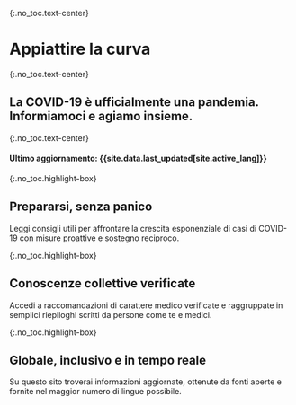 {:.no_toc.text-center}
# Appiattire la curva

{:.no_toc.text-center}
## La COVID-19 è ufficialmente una pandemia. Informiamoci e agiamo insieme.

{:.no_toc.text-center}
#### Ultimo aggiornamento: {{site.data.last_updated[site.active_lang]}}

{:.no_toc.highlight-box}
## Prepararsi, senza panico
Leggi consigli utili per affrontare la crescita esponenziale di casi di COVID-19 con misure proattive e sostegno reciproco. 

{:.no_toc.highlight-box}
## Conoscenze collettive verificate
Accedi a raccomandazioni di carattere medico verificate e raggruppate in semplici riepiloghi scritti da persone come te e medici. 

{:.no_toc.highlight-box}
## Globale, inclusivo e in tempo reale
Su questo sito troverai informazioni aggiornate, ottenute da fonti aperte e fornite nel maggior numero di lingue possibile.
